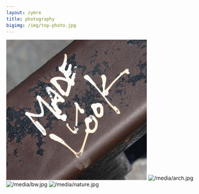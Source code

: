 ```yaml
---
layout: zymre
title: photography
bigimg: /img/top-photo.jpg
---
```


[![artsy][artsy thumb]](https://flic.kr/s/aHsjU98CkE)
![/media/arch.jpg](https://flic.kr/s/aHsjU99FZF)
![/media/bw.jpg](https://flic.kr/s/aHsjuVeqe3)
![/media/nature.jpg](https://flic.kr/s/aHsk9ZvMKs)

[artsy thumb]: /media/artsy.jpg
